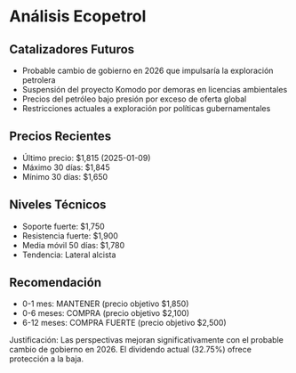 # Análisis Ecopetrol

## Catalizadores Futuros
- Probable cambio de gobierno en 2026 que impulsaría la exploración petrolera
- Suspensión del proyecto Komodo por demoras en licencias ambientales
- Precios del petróleo bajo presión por exceso de oferta global
- Restricciones actuales a exploración por políticas gubernamentales

## Precios Recientes
- Último precio: $1,815 (2025-01-09)
- Máximo 30 días: $1,845
- Mínimo 30 días: $1,650

## Niveles Técnicos
- Soporte fuerte: $1,750
- Resistencia fuerte: $1,900
- Media móvil 50 días: $1,780
- Tendencia: Lateral alcista

## Recomendación
- 0-1 mes: MANTENER (precio objetivo $1,850)
- 0-6 meses: COMPRA (precio objetivo $2,100)
- 6-12 meses: COMPRA FUERTE (precio objetivo $2,500)

Justificación: Las perspectivas mejoran significativamente con el probable cambio de gobierno en 2026. El dividendo actual (32.75%) ofrece protección a la baja.
